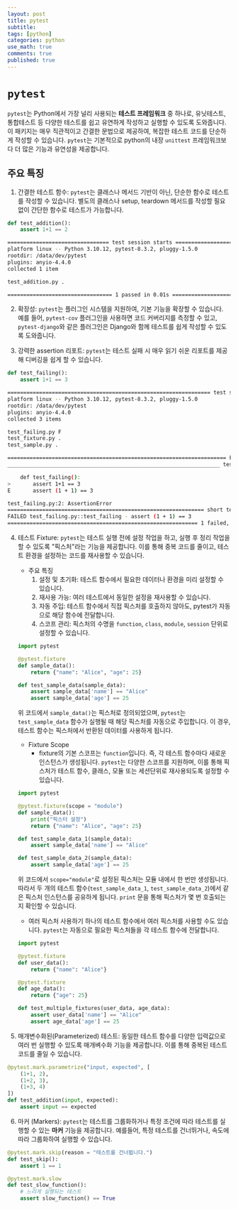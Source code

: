```yaml
---
layout: post
title: pytest
subtitle:
tags: [python]
categories: python
use_math: true
comments: true
published: true
---
```



# `pytest`

`pytest`는 Python에서 가장 널리 사용되는 **테스트 프레임워크** 중 하나로, 유닛테스트, 통합테스트 등 다양한 테스트를 쉽고 유연하게 작성하고 실행할 수 있도록 도와줍니다. 이 패키지는 매우 직관적이고 간결한 문법으로 제공하여, 복잡한 테스트 코드를 단순하게 작성할 수 있습니다. `pytest`는 기본적으로 python의 내장 `unittest` 프레임워크보다 더 많은 기능과 유연성을 제공합니다.


## 주요 특징
1. 간결한 테스트 함수: `pytest`는 클래스나 메서드 기반이 아닌, 단순한 함수로 테스트를 작성할 수 있습니다. 별도의 클래스나 setup, teardown 메서드를 작성할 필요 없이 간단한 함수로 테스트가 가능합니다.

```python
def test_addition():
    assert 1+1 == 2
```

```bash
================================ test session starts =================================
platform linux -- Python 3.10.12, pytest-8.3.2, pluggy-1.5.0
rootdir: /data/dev/pytest
plugins: anyio-4.4.0
collected 1 item                                                                     

test_addition.py .                                                               [100%]

================================= 1 passed in 0.01s ==================================
```

2. 확장성: `pytest`는 플러그인 시스템을 지원하여, 기본 기능을 확장할 수 있습니다. 예를 들어, `pytest-cov` 플러그인을 사용하면 코드 커버리지를 측정할 수 있고, `pytest-django`와 같은 플러그인은 Django와 함께 테스트를 쉽게 작성할 수 있도록 도와줍니다.

3. 강력한 assertion 리포트: `pytest`는 테스트 실패 시 매우 읽기 쉬운 리포트를 제공해 디버깅을 쉽게 할 수 있습니다.

```python
def test_failing():
    assert 1+1 == 3
```

```bash
================================================================ test session starts ================================================================
platform linux -- Python 3.10.12, pytest-8.3.2, pluggy-1.5.0
rootdir: /data/dev/pytest
plugins: anyio-4.4.0
collected 3 items                                                                                                                                   

test_failing.py F                                                                                                                             [ 33%]
test_fixture.py .                                                                                                                             [ 66%]
test_sample.py .                                                                                                                              [100%]

===================================================================== FAILURES ======================================================================
___________________________________________________________________ test_failing ____________________________________________________________________

    def test_failing():
>       assert 1+1 == 3
E       assert (1 + 1) == 3

test_failing.py:2: AssertionError
============================================================== short test summary info ==============================================================
FAILED test_failing.py::test_failing - assert (1 + 1) == 3
============================================================ 1 failed, 2 passed in 0.08s ============================================================
```

4. 테스트 Fixture: `pytest`는 테스트 실행 전에 설정 작업을 하고, 실행 후 정리 작업을 할 수 있도록 "픽스처"라는 기능을 제공합니다. 이를 통해 중복 코드를 줄이고, 테스트 환경을 설정하는 코드를 재사용할 수 있습니다.

    - 주요 특징
        1. 설정 및 초기화: 테스트 함수에서 필요한 데이터나 환경을 미리 설정할 수 있습니다.
        2. 재사용 가능: 여러 테스트에서 동일한 설정을 재사용할 수 있습니다.
        3. 자동 주입: 테스트 함수에서 직접 픽스처를 호출하지 않아도, pytest가 자동으로 해당 함수에 전달합니다.
        4. 스코프 관리: 픽스처의 수명을 `function`, `class`, `module`, `session` 단위로 설정할 수 있습니다.


    ```python
    import pytest

    @pytest.fixture
    def sample_data():
        return {"name": "Alice", "age": 25}

    def test_sample_data(sample_data):
        assert sample_data['name'] == "Alice"
        assert sample_data['age'] == 25
    ```

    위 코드에서 `sample_data()`는 픽스처로 정의되었으며, `pytest`는 `test_sample_data` 함수가 실행될 때 해당 픽스처를 자동으로 주입합니다. 이 경우, 테스트 함수는 픽스처에서 반환된 데이터를 사용하게 됩니다.

    - Fixture Scope
        - fixture의 기본 스코프는 `function`입니다. 즉, 각 테스트 함수마다 새로운 인스턴스가 생성됩니다. `pytest`는 다양한 스코프를 지원하며, 이를 통해 픽스처가 테스트 함수, 클래스, 모듈 또는 세션단위로 재사용되도록 설정할 수 있습니다.

    ```python
    import pytest

    @pytest.fixture(scope = "module")
    def sample_data():
        print("픽스터 설정")
        return {"name": "Alice", "age": 25}

    def test_sample_data_1(sample_data):
        assert sample_data['name'] == "Alice"

    def test_sample_data_2(sample_data):
        assert sample_data['age'] == 25
    ```

    위 코드에서 `scope="module"`로 설정된 픽스처는 모듈 내에서 한 번만 생성됩니다. 따라서 두 개의 테스트 함수(`test_sample_data_1`, `test_sample_data_2`)에서 같은 픽스처 인스턴스를 공유하게 됩니다. `print` 문을 통해 픽스처가 몇 번 호출되는지 확인할 수 있습니다.

    - 여러 픽스처 사용하기
        하나의 테스트 함수에서 여러 픽스처를 사용할 수도 있습니다. `pytest`는 자동으로 필요한 픽스처들을 각 테스트 함수에 전달합니다.

    ```python
    import pytest

    @pytest.fixture
    def user_data():
        return {"name": "Alice"}

    @pytest.fixture
    def age_data():
        return {"age": 25}

    def test_multiple_fixtures(user_data, age_data):
        assert user_data['name'] == "Alice"
        assert age_data['age'] == 25
    ```

5. 매개변수화된(Parameterized) 테스트: 동일한 테스트 함수를 다양한 입력값으로 여러 번 실행할 수 있도록 매개벼수화 기능을 제공합니다. 이를 통해 중복된 테스트 코드를 줄일 수 있습니다.

```python
@pytest.mark.parametrize("input, expected", [
    (1+1, 2),
    (1+2, 3),
    (1+3, 4)
])
def test_addition(input, expected):
    assert input == expected
```

6. 마커 (Markers): `pytest`는 테스트를 그룹화하거나 특정 조건에 따라 테스트를 실행할 수 있는 **마커** 기능을 제공합니다. 예를들어, 특정 테스트를 건너뛰거나, 속도에 따라 그룹화하여 실행할 수 있습니다.

```python
@pytest.mark.skip(reason = "테스트를 건너뜁니다.")
def test_skip():
    assert 1 == 1

@pytest.mark.slow
def test_slow_function():
    # 느리게 실행되는 테스트
    assert slow_function() == True
```